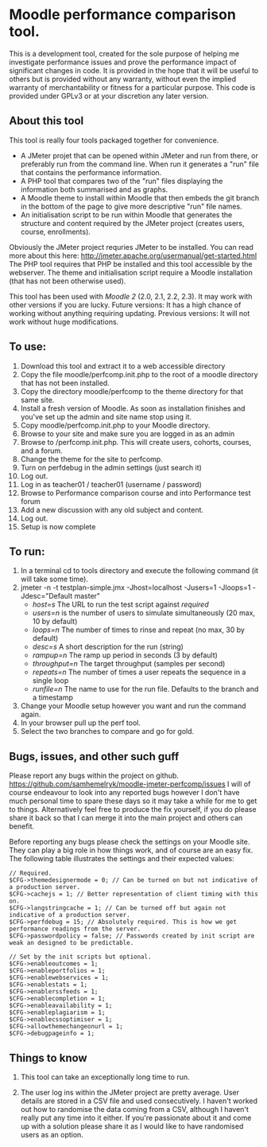 Moodle performance comparison tool.
===================================

This is a development tool, created for the sole purpose of helping me investigate performance issues
and prove the performance impact of significant changes in code.
It is provided in the hope that it will be useful to others but is provided without any warranty,
without even the implied warranty of merchantability or fitness for a particular purpose.
This code is provided under GPLv3 or at your discretion any later version.

About this tool
---------------
This tool is really four tools packaged together for convenience.

* A JMeter projet that can be opened within JMeter and run from there, or preferably run from the command line. When run it generates a "run" file that contains the performance information.
* A PHP tool that compares two of the "run" files displaying the information both summarised and as graphs.
* A Moodle theme to install within Moodle that then embeds the git branch in the bottom of the page to give more descriptive "run" file names.
* An initialisation script to be run within Moodle that generates the structure and content required by the JMeter project (creates users, course, enrollments).

Obviously the JMeter project requries JMeter to be installed. You can read more about this here: http://jmeter.apache.org/usermanual/get-started.html
The PHP tool requires that PHP be installed and this tool accessible by the webserver.
The theme and initialisation script require a Moodle installation (that has not been otherwise used).

This tool has been used with _Moodle 2_ (2.0, 2.1, 2.2, 2.3). It may work with other versions if you are lucky.
Future versions: It has a high chance of working without anything requiring updating.
Previous versions: It will not work without huge modifications.

To use:
-------
1.  Download this tool and extract it to a web accessible directory
2.  Copy the file moodle/perfcomp.init.php to the root of a moodle directory that has not been installed.
3.  Copy the directory moodle/perfcomp to the theme directory for that same site.
4.  Install a fresh version of Moodle. As soon as installation finishes and you've set up the admin and site name stop using it.
5.  Copy moodle/perfcomp.init.php to your Moodle directory.
6.  Browse to your site and make sure you are logged in as an admin
7.  Browse to /perfcomp.init.php. This will create users, cohorts, courses, and a forum.
8.  Change the theme for the site to perfcomp.
9.  Turn on perfdebug in the admin settings (just search it)
10. Log out.
11. Log in as teacher01 / teacher01 (username / password)
12. Browse to Performance comparison course and into Performance test forum
13. Add a new discussion with any old subject and content.
14. Log out.
15. Setup is now complete

To run:
-------
1.  In a terminal cd to tools directory and execute the following command (it will take some time).
2.  jmeter -n -t testplan-simple.jmx -Jhost=localhost -Jusers=1 -Jloops=1 -Jdesc="Default master"
    * _host=s_ The URL to run the test script against _required_
    * _users=n_ is the number of users to simulate simultaneously (20 max, 10 by default)
    * _loops=n_ The number of times to rinse and repeat (no max, 30 by default)
    * _desc=s_ A short description for the run (string)
    * _rampup=n_ The ramp up period in seconds (3 by default)
    * _throughput=n_ The target throughput (samples per second)
    * _repeats=n_ The number of times a user repeats the sequence in a single loop
    * _runfile=n_ The name to use for the run file. Defaults to the branch and a timestamp
3.  Change your Moodle setup however you want and run the command again.
4.  In your browser pull up the perf tool.
5.  Select the two branches to compare and go for gold.

Bugs, issues, and other such guff
---------------------------------
Please report any bugs within the project on github. https://github.com/samhemelryk/moodle-jmeter-perfcomp/issues
I will of course endeavour to look into any reported bugs however I don't have much personal time to spare these days so it may take a while for me to get to things.
Alternatively feel free to produce the fix yourself, if you do please share it back so that I can merge it into the main project and others can benefit.

Before reporting any bugs please check the settings on your Moodle site.
They can play a big role in how things work, and of course are an easy fix.
The following table illustrates the settings and their expected values:

    // Required.
    $CFG->themedesignermode = 0; // Can be turned on but not indicative of a production server.
    $CFG->cachejs = 1; // Better representation of client timing with this on.
    $CFG->langstringcache = 1; // Can be turned off but again not indicative of a production server.
    $CFG->perfdebug = 15; // Absolutely required. This is how we get performance readings from the server.
    $CFG->passwordpolicy = false; // Passwords created by init script are weak an designed to be predictable.

    // Set by the init scripts but optional.
    $CFG->enableoutcomes = 1;
    $CFG->enableportfolios = 1;
    $CFG->enablewebservices = 1;
    $CFG->enablestats = 1;
    $CFG->enablerssfeeds = 1;
    $CFG->enablecompletion = 1;
    $CFG->enableavailability = 1;
    $CFG->enableplagiarism = 1;
    $CFG->enablecssoptimiser = 1;
    $CFG->allowthemechangeonurl = 1;
    $CFG->debugpageinfo = 1;


Things to know
--------------
1. This tool can take an exceptionally long time to run.

2. The user log ins within the JMeter project are pretty average. User details are stored in a CSV file and used consecutively.
   I haven't worked out how to randomise the data coming from a CSV, although I haven't really put any time into it either.
   If you're passionate about it and come up with a solution please share it as I would like to have randomised users as an option.

